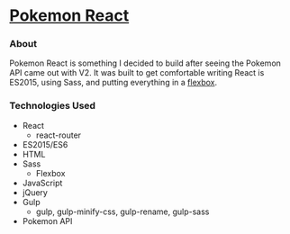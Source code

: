 # [Pokemon React](http://codepen.io/thomasvaeth/full/obJZqb/)
### About
Pokemon React is something I decided to build after seeing the Pokemon API came out with V2. It was built to get comfortable writing React is ES2015, using Sass, and putting everything in a [flexbox](http://flexboxfroggy.com/).

### Technologies Used
* React
  - react-router
* ES2015/ES6
* HTML
* Sass
  - Flexbox
* JavaScript
* jQuery
* Gulp
  - gulp, gulp-minify-css, gulp-rename, gulp-sass
* Pokemon API
